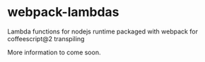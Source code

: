 # webpack-lambdas
Lambda functions for nodejs runtime packaged with webpack for coffeescript@2 transpiling

More information to come soon.
